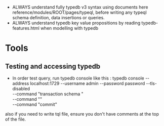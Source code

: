 - ALWAYS understand fully typedb v3 syntax using documents here reference/modules/ROOT/pages/typeql, before writing any typeql schema definition, data insertions or queries.
- ALWAYS understand typedb key value propositions by reading typedb-features.html when modelling with typedb

# Tools 
## Testing and accessing typedb
- In order test query, run typedb console like this : 
typedb console --address localhost:1729 --username admin --password password --tls-disabled \
--command "transaction schema <database name>" \
--command "<your query>" \
--command "commit"

also if you need to write tql file, ensure you don't have comments at the top of the file.
